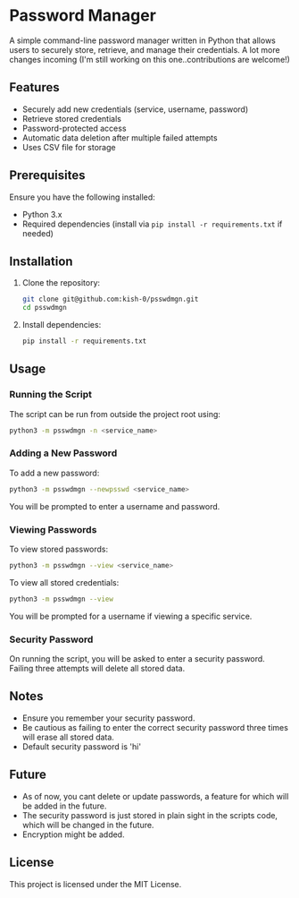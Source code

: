 # Password Manager

A simple command-line password manager written in Python that allows users to securely store, retrieve, and manage their credentials.
A lot more changes incoming (I'm still working on this one..contributions are welcome!)

## Features
- Securely add new credentials (service, username, password)
- Retrieve stored credentials
- Password-protected access
- Automatic data deletion after multiple failed attempts
- Uses CSV file for storage

## Prerequisites
Ensure you have the following installed:
- Python 3.x
- Required dependencies (install via `pip install -r requirements.txt` if needed)

## Installation
1. Clone the repository:
   ```sh
   git clone git@github.com:kish-0/psswdmgn.git
   cd psswdmgn
   ```
2. Install dependencies:
   ```sh
   pip install -r requirements.txt
   ```

## Usage

### Running the Script
The script can be run from outside the project root using:
```sh
python3 -m psswdmgn -n <service_name>
```

### Adding a New Password
To add a new password:
```sh
python3 -m psswdmgn --newpsswd <service_name>
```
You will be prompted to enter a username and password.

### Viewing Passwords
To view stored passwords:
```sh
python3 -m psswdmgn --view <service_name>
```
To view all stored credentials:
```sh
python3 -m psswdmgn --view
```
You will be prompted for a username if viewing a specific service.

### Security Password
On running the script, you will be asked to enter a security password. Failing three attempts will delete all stored data.

## Notes
- Ensure you remember your security password.
- Be cautious as failing to enter the correct security password three times will erase all stored data.
- Default security password is 'hi'

## Future
- As of now, you cant delete or update passwords, a feature for which will be added in the future.
- The security password is just stored in plain sight in the scripts code, which will be changed in the future.
- Encryption might be added.
## License
This project is licensed under the MIT License.


